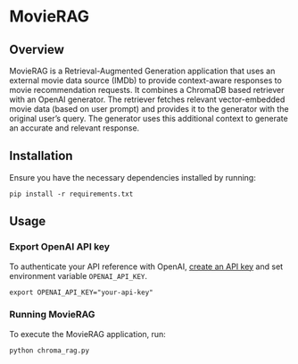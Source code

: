 # MovieRAG

## Overview

MovieRAG is a Retrieval-Augmented Generation application that uses an external movie data source (IMDb) to provide context-aware
responses to movie recommendation requests. It combines a ChromaDB based retriever with an OpenAI generator. The retriever
fetches relevant vector-embedded movie data (based on user prompt) and provides it to the generator with the original 
user’s query. The generator uses this additional context to generate an accurate and relevant response.

## Installation

Ensure you have the necessary dependencies installed by running:

```
pip install -r requirements.txt 
```

## Usage

### Export OpenAI API key

To authenticate your API reference with OpenAI, [create an API key](https://platform.openai.com/api-keys) and set 
environment variable `OPENAI_API_KEY`.

```
export OPENAI_API_KEY="your-api-key"
```

### Running MovieRAG

To execute the MovieRAG application, run:

```
python chroma_rag.py
```